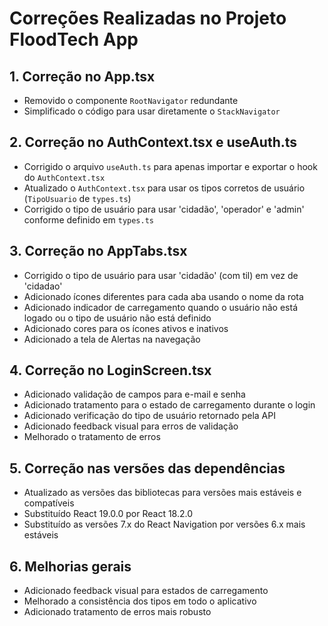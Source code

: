 # Correções Realizadas no Projeto FloodTech App

## 1. Correção no App.tsx
- Removido o componente `RootNavigator` redundante
- Simplificado o código para usar diretamente o `StackNavigator`

## 2. Correção no AuthContext.tsx e useAuth.ts
- Corrigido o arquivo `useAuth.ts` para apenas importar e exportar o hook do `AuthContext.tsx`
- Atualizado o `AuthContext.tsx` para usar os tipos corretos de usuário (`TipoUsuario` de `types.ts`)
- Corrigido o tipo de usuário para usar 'cidadão', 'operador' e 'admin' conforme definido em `types.ts`

## 3. Correção no AppTabs.tsx
- Corrigido o tipo de usuário para usar 'cidadão' (com til) em vez de 'cidadao'
- Adicionado ícones diferentes para cada aba usando o nome da rota
- Adicionado indicador de carregamento quando o usuário não está logado ou o tipo de usuário não está definido
- Adicionado cores para os ícones ativos e inativos
- Adicionado a tela de Alertas na navegação

## 4. Correção no LoginScreen.tsx
- Adicionado validação de campos para e-mail e senha
- Adicionado tratamento para o estado de carregamento durante o login
- Adicionado verificação do tipo de usuário retornado pela API
- Adicionado feedback visual para erros de validação
- Melhorado o tratamento de erros

## 5. Correção nas versões das dependências
- Atualizado as versões das bibliotecas para versões mais estáveis e compatíveis
- Substituído React 19.0.0 por React 18.2.0
- Substituído as versões 7.x do React Navigation por versões 6.x mais estáveis

## 6. Melhorias gerais
- Adicionado feedback visual para estados de carregamento
- Melhorado a consistência dos tipos em todo o aplicativo
- Adicionado tratamento de erros mais robusto

